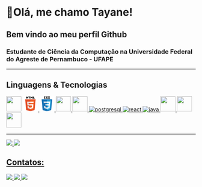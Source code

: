 

# 👋Olá, me chamo Tayane!
## Bem vindo ao meu perfil Github

### Estudante de Ciência da Computação na Universidade Federal do Agreste de Pernambuco - UFAPE

<hr>

## Linguagens & Tecnologias

<div>
 <img src="https://cdn.jsdelivr.net/gh/devicons/devicon/icons/c/c-original.svg" width="40" height="40" />
  <a href="https://git-scm.com/" target="_blank" rel="noreferrer">
    <img src="https://raw.githubusercontent.com/devicons/devicon/master/icons/html5/html5-original-wordmark.svg" alt="html5" width="40" height="40" />
  </a>
  <a href="https://www.w3schools.com/css/" target="_blank" rel="noreferrer">
    <img src="https://raw.githubusercontent.com/devicons/devicon/master/icons/css3/css3-original-wordmark.svg" alt="css3" width="40" height="40" />
  </a>
  <a href="https://developer.mozilla.org/pt-BR/docs/Web/JavaScript" target="_blank" rel="noreferrer">
      <img src="https://cdn.jsdelivr.net/gh/devicons/devicon/icons/javascript/javascript-original.svg" width="40" height="40" />        
  </a>
  <a href="https://www.typescriptlang.org/">
    <img src="https://cdn.jsdelivr.net/gh/devicons/devicon/icons/typescript/typescript-original.svg" width="40" height="40" /> 
  </a>
  <a href="https://www.postgresql.org/" target="_blank" rel="noreferrer">
    <img src="https://img.shields.io/badge/postgres-%23316192.svg?style=for-the-badge&logo=postgresql&logoColor=white" alt="postgresql" width="60" height="40">
  </a>
  <a href="https://react.dev/" target="_blank" rel="noreferrer">
    <img src="https://img.shields.io/badge/react-%2320232a.svg?style=for-the-badge&logo=react&logoColor=%2361DAFB" alt="react" width="40" height="40" >
  </a>
  <a href="https://www.java.com/pt-BR/" target="_blank" rel="noreferrer">
    <img src="https://img.shields.io/badge/java-%23ED8B00.svg?style=for-the-badge&logo=openjdk&logoColor=white" alt="java">
  </a>
  <a href="https://www.ruby-lang.org/en/">    
    <img src="https://cdn.jsdelivr.net/gh/devicons/devicon/icons/ruby/ruby-original-wordmark.svg" width="40" height="40" />      
  </a>
  <a href="https://rubyonrails.org/">    
    <img src="https://cdn.jsdelivr.net/gh/devicons/devicon/icons/rails/rails-plain-wordmark.svg" width="40" height="40" />        
  </a>
  <a href="https://www.python.org/">
    <img src="https://cdn.jsdelivr.net/gh/devicons/devicon/icons/python/python-original-wordmark.svg" width="40" height="40" />        
  </a>
</div>

<hr>

<div>
        <a href="https://github.com/TayaneCibely">
        <img loading="lazy" height="180em" src="https://github-readme-stats.vercel.app/api/top-langs/?username=TayaneCibely&layout=compact&langs_count=7&theme=dracula"/>
        <img loading="lazy" height="180em" src="https://github-readme-stats.vercel.app/api?username=TayaneCibely&show_icons=true&theme=dracula&include_all_commits=true&count_private=true"/>
</div>


## Contatos:

<div>
  <a href="https://www.instagram.com/tayanecibely" target="_black">
    <img loading="lazy" src="https://img.shields.io/badge/-Instagram-%23E4405F?style=for-the-badge&logo=instagram&logoColor=white" target="_blank">
  </a>
  <a href="mailto:tayane.cibely@ufape.edu.br">
    <img loading="lazy" src="https://img.shields.io/badge/Gmail-D14836?style=for-the-badge&logo=gmail&logoColor=white" target="_blank">
  </a>
  <a href="https://www.linkedin.com/in/tayane-cibely-rodrigues" target="_blank">
    <img loading="lazy" src="https://img.shields.io/badge/-LinkedIn-%230077B5?style=for-the-badge&logo=linkedin&logoColor=white" target="_blank">
  </a>
</div>


